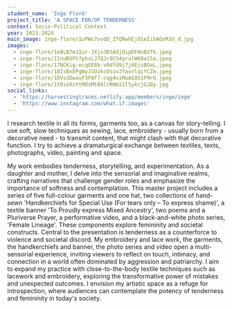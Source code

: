 ```yaml
---
student_name: 'Inge Floré'
project_title: 'A SPACE FOR/OF TENDERNESS'
context: Socio-Political Context
year: 2023-2024
main_image: inge-flore/1uPWs7vvdO_ZfQRwhEjO1eIibAQvMJU_d.jpg
images:
  - inge-flore/1e8LB7mJIur-JXjx3B3AdjOipDFHuBVTb.jpeg
  - inge-flore/1InuBSFh7phsLJ7QJrOCS4yralWK0a15a.jpeg
  - inge-flore/17NCKig-ecqGE8b-v0dfd9j7j6EjsBOaL.jpeg
  - inge-flore/18IsBxEPgWyJ1OzkcOsuv2YavvlqiYCZm.jpeg
  - inge-flore/1OVs3DwasF3FAF7-cqg4viMuAG9S1FMrO.jpeg
  - inge-flore/1t0ioXzYtMOsMt04lrRWUz2l5ykcjGJQy.jpg
social_links:
  - 'https://harvestingtraces.netlify.app/members/inge/inge'
  - 'https://www.instagram.com/what.if.images'
---
```


I research textile in all its forms, garments too, as a canvas for story-telling. I use soft, slow techniques as sewing, lace, embroidery - usually born from a decorative need - to transmit content, that might clash with that decorative function. I try to achieve a dramaturgical exchange between textiles, texts, photographs, video, painting and space.

My work embodies tenderness, storytelling, and experimentation. As a daughter and mother, I delve into the sensorial and imaginative realms, crafting narratives that challenge gender roles and emphasize the importance of softness and contemplation.
This master project includes a series of five full-colour garments and one hat, two collections of hand-sewn 'Handkerchiefs for Special Use (For tears only – To express shame)', a textile banner 'To Proudly express Mixed Ancestry', two poems and a Pluriverse Prayer, a performative video, and a black-and-white photo series, 'Female Lineage'. These components explore femininity and societal constructs.
Central to the presentation is tenderness as a counterforce to violence and societal discord. My embroidery and lace work, the garments, the handkerchiefs and banner, the photo series and video open a multi-sensorial experience, inviting viewers to reflect on touch, intimacy, and connection in a world often dominated by aggression and patriarchy.
I aim to expand my practice with close-to-the-body textile techniques such as lacework and embroidery, exploring the transformative power of mistakes and unexpected outcomes. I envision my artistic space as a refuge for introspection, where audiences can contemplate the potency of tenderness and femininity in today's society.
